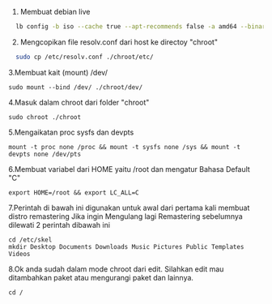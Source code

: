 1. Membuat debian live
```bash
  lb config -b iso --cache true --apt-recommends false -a amd64 --binary-images iso --debian live --linux-flavours 486 --mode debian --debian-installer true --archive-areas "main contrib non-free" --security false --win32-loader false --interactive shell --updates false
```
2. Mengcopikan file resolv.conf dari host ke directoy "chroot"
```bash
  sudo cp /etc/resolv.conf ./chroot/etc/
```
3.Membuat kait (mount) /dev/
```
sudo mount --bind /dev/ ./chroot/dev/
```
4.Masuk dalam chroot dari folder "chroot"
```
sudo chroot ./chroot
```
5.Mengaikatan proc sysfs dan devpts
```
mount -t proc none /proc && mount -t sysfs none /sys && mount -t devpts none /dev/pts
```
6.Membuat variabel dari HOME yaitu /root dan mengatur Bahasa Default "C"
```
export HOME=/root && export LC_ALL=C
```
7.Perintah di bawah ini digunakan untuk awal dari pertama kali membuat distro remastering
Jika ingin Mengulang lagi Remastering sebelumnya dilewati 2 perintah dibawah ini
```
cd /etc/skel
mkdir Desktop Documents Downloads Music Pictures Public Templates Videos
```
8.Ok anda sudah dalam mode chroot dari edit. Silahkan edit mau ditambahkan paket atau
mengurangi paket dan lainnya.
```
cd /
```
